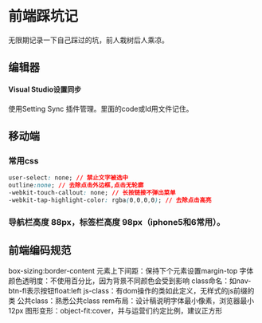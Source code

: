 # 前端踩坑记
无限期记录一下自己踩过的坑，前人栽树后人乘凉。

## 编辑器
#### Visual Studio设置同步
使用Setting Sync 插件管理。里面的code或Id用文件记住。

## 移动端
### 常用css
```css
user-select: none; // 禁止文字被选中
outline:none; // 去除点击外边框,点击无轮廓
-webkit-touch-callout: none; // 长按链接不弹出菜单
-webkit-tap-highlight-color: rgba(0,0,0,0); // 去除点击高亮
```
### 导航栏高度 88px，标签栏高度 98px（iphone5和6常用）。

## 前端编码规范
  box-sizing:border-content
  元素上下间距：保持下个元素设置margin-top
  字体颜色透明度：不使用百分比，因为背景不同颜色会受到影响
  class命名：如nav-btn-fl表示按钮float:left
  js-class：有dom操作的类如此定义，无样式的js前缀的类
  公共class：熟悉公共class
  rem布局：设计稿说明字体最小像素，浏览器最小12px
  图形变形：object-fit:cover，并与运营们约定比例，建议正方形
